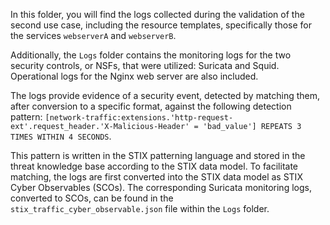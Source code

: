 In this folder, you will find the logs collected during the validation of the second use case, including the resource templates, specifically those for the services ``webserverA`` and ``webserverB``.

Additionally, the ``Logs`` folder contains the monitoring logs for the two security controls, or NSFs, that were utilized: Suricata and Squid. Operational logs for the Nginx web server are also included.

The logs provide evidence of a security event, detected by matching them, after conversion to a specific format, against the following detection pattern: `[network-traffic:extensions.'http-request-ext'.request_header.'X-Malicious-Header' = 'bad_value'] REPEATS 3 TIMES WITHIN 4 SECONDS`.

This pattern is written in the STIX patterning language and stored in the threat knowledge base according to the STIX data model. To facilitate matching, the logs are first converted into the STIX data model as STIX Cyber Observables (SCOs). The corresponding Suricata monitoring logs, converted to SCOs, can be found in the `stix_traffic_cyber_observable.json` file within the ``Logs`` folder.

